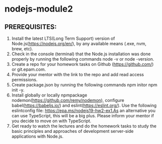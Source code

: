 # nodejs-module2

## PREREQUISITES:

1. Install the latest LTS(Long Term Support) version of Node.js(https://nodejs.org/en/), by any available means (.exe, nvm, brew, etc).
2. Check in the console (terminal) that the Node.js installation was done properly by running the following commands node -v or node -version.
3. Create a repo for your homework tasks on Github (https://github.com/) or git.epam.com.
4. Provide your mentor with the link to the repo and add read access permissions.
5. Create package.json by running the following commands npm initor npm init -y.
6. Install globally or locally npmpackage nodemon(https://github.com/remy/nodemon), configure babel(https://babeljs.io/) and eslint(https://eslint.org/). Use the following eslintconfig file: https://epa.ms/nodejs19-hw2-ex1.As an alternative you can use TypeScript, this will be a big plus. Please inform your mentor if you decide to move on with TypeScript.
7. Get ready to watch the lectures and do the homework tasks to study the basic principles and approaches of development server-side applications with Node.js.